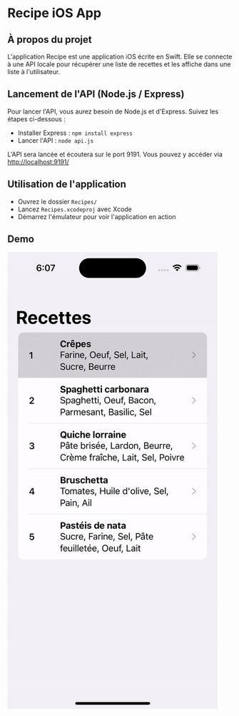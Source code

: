 # Recipe iOS App

## À propos du projet

L'application Recipe est une application iOS écrite en Swift. Elle se connecte à une API locale pour récupérer une liste de recettes et les affiche dans une liste à l'utilisateur.


## Lancement de l'API (Node.js / Express)

Pour lancer l'API, vous aurez besoin de Node.js et d'Express. Suivez les étapes ci-dessous :

- Installer Express : `npm install express`
- Lancer l'API : `node api.js`

L'API sera lancée et écoutera sur le port 9191. Vous pouvez y accéder via [http://localhost:9191/](http://localhost:9191/)


## Utilisation de l'application
- Ouvrez le dossier `Recipes/`
- Lancez `Recipes.xcodeproj` avec Xcode
- Démarrez l'émulateur pour voir l'application en action

## Demo
![](demo.gif)